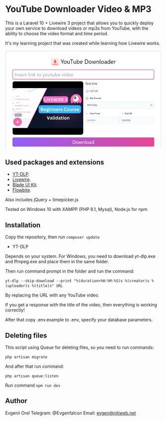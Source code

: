 # YouTube Downloader Video & MP3

This is a Laravel 10 + Livewire 3 project that allows you to quickly deploy your own service to download videos or mp3s from YouTube, with the ability to choose the video format and time period.

It's my learning project that was created while learning how Livewire works.

![Screenshot](screen.png)

## Used packages and extensions

* [YT-DLP](https://github.com/yt-dlp/yt-dlp).
* [Livewire](https://livewire.laravel.com/docs/installation).
* [Blade UI Kit](https://blade-ui-kit.com/docs/0.x/installation).
* [Flowbite](https://flowbite.com/docs/getting-started/quickstart/).

Also includes jQuery + timepicker.js

Tested on Windows 10 with XAMPP (PHP 8.1, Mysql), Node.js for npm

## Installation

Copy the repository, then run `composer update`

* YT-DLP 

Depends on your system. For Windows, you need to download yt-dlp.exe and ffmpeg.exe and place them in the same folder.

Then run command prompt in the folder and run the command:
``` 
yt-dlp --skip-download --print "%(duration>%H:%M:%S)s %(creator)s %(uploader)s %(title)s" URL
``` 
By replacing the URL with any YouTube video.

If you get a response with the title of the video, then everything is working correctly!

After that copy .env.example to .env, specify your database parameters.

## Deleting files

This script using Queue for deleting files, so you need to run commands:
``` 
php artisan migrate
```
And after that run command:
``` 
php artisan queue:listen
```

Run command `npm run dev`

## Author

Evgenii Orel
Telegram: @Evgenfalcon
Email: evgen@nitiweb.net
